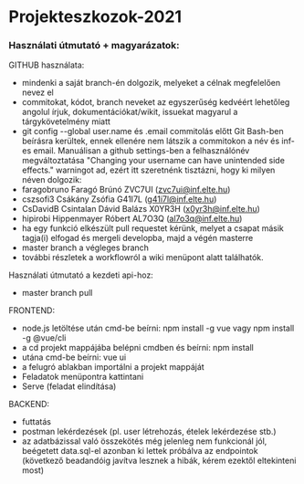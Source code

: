 # Projekteszkozok-2021
### Használati útmutató + magyarázatok:

GITHUB használata:
- mindenki a saját branch-én dolgozik, melyeket a célnak megfelelően nevez el
- commitokat, kódot, branch neveket az egyszerűség kedvéért lehetőleg angolul írjuk, dokumentációkat/wikit, issuekat magyarul a tárgykövetelmény miatt
- git config --global user.name és .email commitolás előtt Git Bash-ben beírásra kerültek, ennek ellenére nem látszik a commitokon a név és inf-es email. Manuálisan a github settings-ben a felhasználónév megváltoztatása "Changing your username can have unintended side effects." warningot ad, ezért itt szeretnénk tisztázni, hogy ki milyen néven dolgozik:
- faragobruno Faragó Brúnó ZVC7UI (zvc7ui@inf.elte.hu)
- cszsofi3 Csákány Zsófia G41I7L (g41i7l@inf.elte.hu)
- CsDavidB Csintalan Dávid Balázs X0YR3H (x0yr3h@inf.elte.hu)
- hipirobi Hippenmayer Róbert AL7O3Q (al7o3q@inf.elte.hu)
- ha egy funkció elkészült pull requestet kérünk, melyet a csapat másik tagja(i) elfogad és mergeli developba, majd a végén masterre
- master branch a végleges branch
- további részletek a workflowról a wiki menüpont alatt találhatók.

Használati útmutató a kezdeti api-hoz:
- master branch pull

FRONTEND:
- node.js letöltése után cmd-be beírni: 
	npm install -g vue 
vagy
	npm install -g @vue/cli
- a cd projekt mappájába belépni cmdben és beírni:
	npm install
- utána cmd-be beírni:
	vue ui
- a felugró ablakban importálni a projekt mappáját
- Feladatok menüpontra kattintani
- Serve (feladat elindítása)

BACKEND:
- futtatás
- postman lekérdezések (pl. user létrehozás, ételek lekérdezése stb.) 
- az adatbázissal való összekötés még jelenleg nem funkcionál jól, beégetett data.sql-el azonban ki lettek próbálva az endpointok (következő beadandóig javítva lesznek a hibák, kérem ezektől eltekinteni most)

